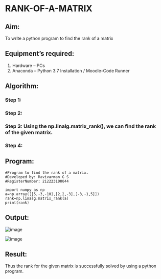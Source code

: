 # RANK-OF-A-MATRIX
## Aim:
To write a python program to find the rank of a matrix
## Equipment’s required:
1. 	Hardware – PCs
2. 	Anaconda – Python 3.7 Installation / Moodle-Code Runner
## Algorithm:
### Step 1: 
### Step 2: 
### Step 3: Using the np.linalg.matrix_rank(), we can find the rank of the given matrix.
### Step 4: 
## Program:
```
#Program to find the rank of a matrix.
#Developed by: Ravivarman G S
#RegisterNumber: 212223100044

import numpy as np
a=np.array([[5,-3,-10],[2,2,-3],[-3,-1,5]])
rank=np.linalg.matrix_rank(a)
print(rank)
```
## Output:

![image](https://github.com/Ravi-1105/RANK-OF-A-MATRIX/assets/139841688/03c40ecd-f864-47ae-b5ed-c131c47f46b9)

![image](https://github.com/Ravi-1105/RANK-OF-A-MATRIX/assets/139841688/58e86950-71d7-42c6-a3f6-f08447ea1ed4)

## Result:
Thus the rank for the given matrix is successfully solved by  using a python program.

